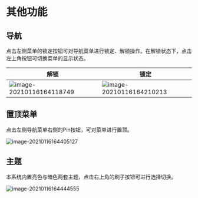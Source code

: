 # 其他功能

## 导航
点击左侧菜单的锁定按钮可对导航菜单进行锁定、解锁操作。在解锁状态下，点击左上角按钮可切换菜单的显示状态。

| 解锁                                                         | 锁定                                                         |
| ------------------------------------------------------------ | ------------------------------------------------------------ |
| ![image-20210116164118749](https://md-1256312109.cos.ap-beijing.myqcloud.com/uPic/image-20210116164118749.png) | ![image-20210116164210213](https://md-1256312109.cos.ap-beijing.myqcloud.com/uPic/image-20210116164210213.png) |



## 置顶菜单
点击左侧导航菜单右侧的Pin按钮，可对菜单进行置顶。

![image-20210116164405127](https://md-1256312109.cos.ap-beijing.myqcloud.com/uPic/image-20210116164405127.png)

## 主题
本系统内置亮色与暗色两套主题，点击右上角的刷子按钮可进行选择切换。

![image-20210116164444555](https://md-1256312109.cos.ap-beijing.myqcloud.com/uPic/image-20210116164444555.png)